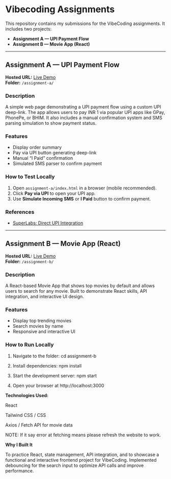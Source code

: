 # Vibecoding Assignments

This repository contains my submissions for the VibeCoding assignments. It includes two projects:

- **Assignment A — UPI Payment Flow**
- **Assignment B — Movie App (React)**

---

## Assignment A — UPI Payment Flow

**Hosted URL:** [Live Demo](http://vibe-coding-alpha-fawn.vercel.app)  
**Folder:** `/assignment-a/`  

### Description
A simple web page demonstrating a UPI payment flow using a custom UPI deep-link. The app allows users to pay INR 1 via popular UPI apps like GPay, PhonePe, or BHIM. It also includes a manual confirmation system and SMS parsing simulation to show payment status.

### Features
- Display order summary  
- Pay via UPI button generating deep-link  
- Manual “I Paid” confirmation  
- Simulated SMS parser to confirm payment  

### How to Test Locally
1. Open `assignment-a/index.html` in a browser (mobile recommended).  
2. Click **Pay via UPI** to open your UPI app.  
3. Use **Simulate Incoming SMS** or **I Paid** button to confirm payment.  

### References
- [SuperLabs: Direct UPI Integration](https://blog.superlabs.co/direct-upi-integration/)

---

## Assignment B — Movie App (React)

**Hosted URL:** [Live Demo](http://react-app-phi-silk.vercel.app)  
**Folder:** `/assignment-b/`  

### Description
A React-based Movie App that shows top movies by default and allows users to search for any movie. Built to demonstrate React skills, API integration, and interactive UI design.

### Features
- Display top trending movies  
- Search movies by name  
- Responsive and interactive UI  

### How to Run Locally
1. Navigate to the folder:
cd assignment-b

2. Install dependencies:
      npm install

3. Start the development server:
      npm start

4. Open your browser at http://localhost:3000

**Technologies Used:**

React

Tailwind CSS / CSS

Axios / Fetch API for movie data

NOTE: If it say error at fetching means please refresh the website to work.

**Why I Built It**

To practice React, state management, API integration, and to showcase a functional and interactive frontend project for VibeCoding.
Implemented debouncing for the search input to optimize API calls and improve performance.
